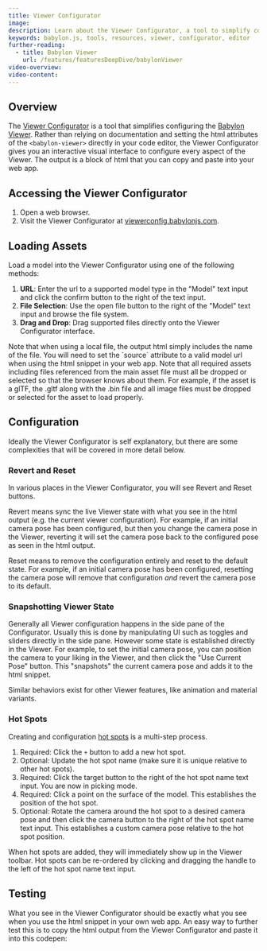 ```yaml
---
title: Viewer Configurator
image:
description: Learn about the Viewer Configurator, a tool to simplify configuring the Babylon Viewer.
keywords: babylon.js, tools, resources, viewer, configurator, editor
further-reading:
  - title: Babylon Viewer
    url: /features/featuresDeepDive/babylonViewer
video-overview:
video-content:
---
```


## Overview

The [Viewer Configurator](https://viewerconfig.babylonjs.com) is a tool that simplifies configuring the [Babylon Viewer](/features/featuresDeepDive/babylonViewer). Rather than relying on documentation and setting the html attributes of the `<babylon-viewer>` directly in your code editor, the Viewer Configurator gives you an interactive visual interface to configure every aspect of the Viewer. The output is a block of html that you can copy and paste into your web app.

## Accessing the Viewer Configurator

1. Open a web browser.
2. Visit the Viewer Configurator at [viewerconfig.babylonjs.com](https://viewerconfig.babylonjs.com).

## Loading Assets

Load a model into the Viewer Configurator using one of the following methods:

1. **URL**: Enter the url to a supported model type in the "Model" text input and click the confirm button to the right of the text input.
2. **File Selection**: Use the open file button to the right of the "Model" text input and browse the file system.
3. **Drag and Drop**: Drag supported files directly onto the Viewer Configurator interface.

<Alert severity="info">
Note that when using a local file, the output html simply includes the name of the file. You will need to set the `source` attribute to a valid model url when using the html snippet in your web app.
</Alert>

<Alert severity="info">
Note that all required assets including files referenced from the main asset file must all be dropped or selected so that the browser knows about them. For example, if the asset is a glTF, the .gltf along with the .bin file and all image files must be dropped or selected for the asset to load properly.
</Alert>

## Configuration

Ideally the Viewer Configurator is self explanatory, but there are some complexities that will be covered in more detail below.

### Revert and Reset

In various places in the Viewer Configurator, you will see Revert and Reset buttons.

Revert means sync the live Viewer state with what you see in the html output (e.g. the current viewer configuration). For example, if an initial camera pose has been configured, but then you change the camera pose in the Viewer, reverting it will set the camera pose back to the configured pose as seen in the html output.

Reset means to remove the configuration entirely and reset to the default state. For example, if an initial camera pose has been configured, resetting the camera pose will remove that configuration *and* revert the camera pose to its default.

### Snapshotting Viewer State

Generally all Viewer configuration happens in the side pane of the Configurator. Usually this is done by manipulating UI such as toggles and sliders directly in the side pane. However some state is established directly in the Viewer. For example, to set the initial camera pose, you can position the camera to your liking in the Viewer, and then click the "Use Current Pose" button. This "snapshots" the current camera pose and adds it to the html snippet.

Similar behaviors exist for other Viewer features, like animation and material variants.

### Hot Spots

Creating and configuration [hot spots](/features/featuresDeepDive/babylonViewer/hotspots) is a multi-step process.

1. Required: Click the `+` button to add a new hot spot.
1. Optional: Update the hot spot name (make sure it is unique relative to other hot spots).
1. Required: Click the target button to the right of the hot spot name text input. You are now in picking mode.
1. Required: Click a point on the surface of the model. This establishes the position of the hot spot.
1. Optional: Rotate the camera around the hot spot to a desired camera pose and then click the camera button to the right of the hot spot name text input. This establishes a custom camera pose relative to the hot spot position.

When hot spots are added, they will immediately show up in the Viewer toolbar. Hot spots can be re-ordered by clicking and dragging the handle to the left of the hot spot name text input.

## Testing

What you see in the Viewer Configurator should be exactly what you see when you use the html snippet in your own web app. An easy way to further test this is to copy the html output from the Viewer Configurator and paste it into this codepen:

<CodePen pen="ByaZQEp" tab="html,result" title="Viewer Configurator Test" />
